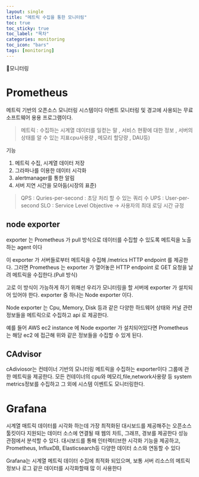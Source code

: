 ```yaml
---
layout: single
title: "메트릭 수집을 통한 모니터링"
toc: true
toc_sticky: true
toc_label: "목차"
categories: monitoring
toc_icon: "bars"
tags: [monitoring]
---
```


📘모니터링


# Prometheus
메트릭 기반의 오픈소스 모니터링 시스템이다
이벤트 모니터링 및 경고에 사용되는 무료 소프트웨어 용용 프로그램이다.

>  메트릭 : 수집하는 시계열 데이터를 일컫는 말 , 서비스 현황에 대한 정보 , 서버의 상태를 알 수 있는 지표cpu사용량 , 메모리 할당량 , DAU등)

기능 
1. 메트릭 수집, 시계열 데이터 저장
2. 그라파나를 이용한 데이터 시각화
3. alertmanager를 통한 알림
4. 서버 지연 시간을 모아둠(시장의 표준)

> QPS : Quries-per-second : 초당 처리 할 수 있는 쿼리 수
> UPS : User-per-second
> SLO : Service Level Objective -> 사용자의 최대 로딩 시간 규정

## node exporter
exporter 는 Prometheus 가 pull 방식으로 데이터를 수집할 수 있도록 메트릭을 노출하는 agent 이다

이 exporter 가 서버들로부터 메트릭을 수집해 /metrics HTTP endpoint 를 제공한다. 그러면 Prometheus 는 exporter 가 열어놓은 HTTP endpoint 로 GET 요청을 날려 메트릭을 수집한다.(Pull 방식)

고로 이 방식이 가능하게 하기 위해선 우리가 모니터링을 할 서버에 exporter 가 설치되어 있어야 한다.
exporter 중 하나는 Node exporter 이다.

Node exporter 는 Cpu, Memory, Disk 등과 같은 다양한 하드웨어 상태와 커널 관련 정보들을 메트릭으로 수집하고 api 로 제공한다.

예를 들어 AWS ec2 instance 에 Node exporter 가 설치되어있다면 Prometheus 는 해당 ec2 에 접근해 위와 같은 정보들을 수집할 수 있게 된다.

## CAdvisor
cAdiviosor는 컨테이너 기반의 모니터링 메트릭을 수집하는 exporter이다
그룹에 관한 메트릭을 제공한다. 
모든 컨테이너의 cpu와 메모리,file,network사용량 등 system metrics정보를 수집하고 그 외에 시스템 이벤트도 모니터링한다. 

# Grafana

시계열 매트릭 데이터를 시각화 하는데 가장 최적화된 대시보드를 제공해주는 오픈소스 툴킷이다
지원되는 데이터 소스에 연결될 때 웹의 차트, 그래프, 경보를 제공한다
성능 관점에서 분석할 수 있다.
대시보드를 통해 인터렉티브한 시각화 기능을 제공하고, Prometheus, InfluxDB, Elasticsearch등 다양한 데이터 소스와 연동할 수 있다

Grafana는 시계열 메트릭 데이터 수집에 최적화 되있으며, 보통 서버 리소스의 메트릭 정보나 로그 같은 데이터를 시각화할때 많    이 사용한다
